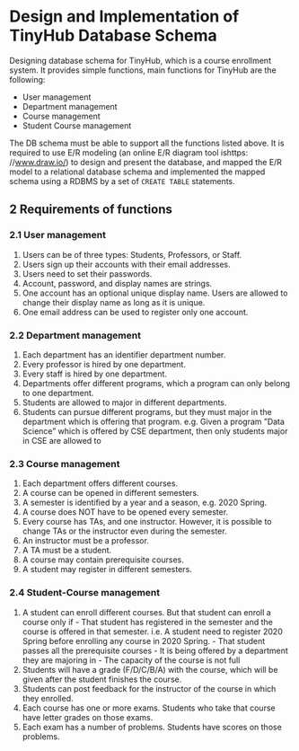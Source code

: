 # Design and Implementation of TinyHub Database Schema 

Designing database schema for TinyHub, which is a
course enrollment system. It provides simple functions, main functions for TinyHub are the following:

- User management
- Department management
- Course management
- Student Course management

The DB schema must be able to support all the functions listed above.
It is required to use E/R modeling (an online E/R diagram tool ishttps:
//www.draw.io/) to design and present the database, and mapped the E/R
model to a relational database schema and implemented the mapped schema using
a RDBMS by a set of `CREATE TABLE` statements. 

## 2 Requirements of functions

### 2.1 User management

1. Users can be of three types: Students, Professors, or Staff.
2. Users sign up their accounts with their email addresses.
3. Users need to set their passwords.
4. Account, password, and display names are strings.
5. One account has an optional unique display name. Users are allowed to
    change their display name as long as it is unique.
6. One email address can be used to register only one account.

### 2.2 Department management

1. Each department has an identifier department number.
2. Every professor is hired by one department.
3. Every staff is hired by one department.
4. Departments offer different programs, which a program can only belong
    to one department.
5. Students are allowed to major in different departments.
6. Students can pursue different programs, but they must major in the department which is offering that program. e.g. Given a program ”Data Science” which is offered by CSE department, then only students major in CSE are allowed to


### 2.3 Course management

1. Each department offers different courses.
2. A course can be opened in different semesters.
3. A semester is identified by a year and a season, e.g. 2020 Spring.
4. A course does NOT have to be opened every semester.
5. Every course has TAs, and one instructor. However, it is possible to
    change TAs or the instructor even during the semester.
6. An instructor must be a professor.
7. A TA must be a student.
8. A course may contain prerequisite courses.
9. A student may register in different semesters.

### 2.4 Student-Course management

1. A student can enroll different courses. But that student can enroll a course only if
        - That student has registered in the semester and the course is offered
          in that semester. i.e. A student need to register 2020 Spring before enrolling any course in 2020 Spring.
        - That student passes all the prerequisite courses
        - It is being offered by a department they are majoring in
        - The capacity of the course is not full
2. Students will have a grade (F/D/C/B/A) with the course, which will be
   given after the student finishes the course.
3. Students can post feedback for the instructor of the course in which they
    enrolled.
4. Each course has one or more exams. Students who take that course have
    letter grades on those exams.
5. Each exam has a number of problems. Students have scores on those
    problems.


